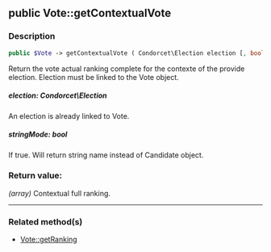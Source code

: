 ## public Vote::getContextualVote

### Description    

```php
public $Vote -> getContextualVote ( Condorcet\Election election [, bool stringMode = false] )
```

Return the vote actual ranking complete for the contexte of the provide election. Election must be linked to the Vote object.    


##### **election:** *Condorcet\Election*   
An election is already linked to Vote.    



##### **stringMode:** *bool*   
If true. Will return string name instead of Candidate object.    



### Return value:   

*(array)* Contextual full ranking.


---------------------------------------

### Related method(s)      

* [Vote::getRanking](../Vote%20Class/public%20Vote--getRanking.md)    
